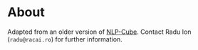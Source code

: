 # About
Adapted from an older version of [NLP-Cube](https://github.com/adobe/NLP-Cube).
Contact Radu Ion (`radu@racai.ro`) for further information.
